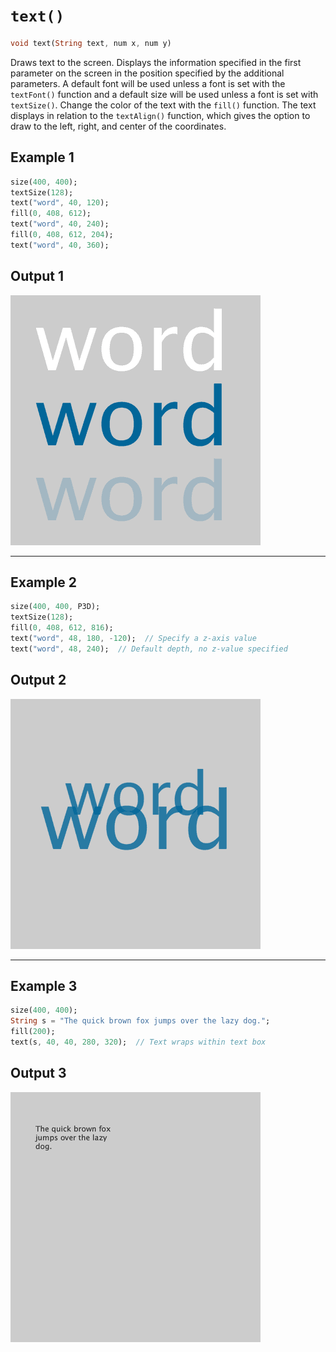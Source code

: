 # `text()`

```dart
void text(String text, num x, num y)
```

Draws text to the screen. Displays the information specified in the first parameter on the screen in the position specified by the additional parameters. A default font will be used unless a font is set with the `textFont()` function and a default size will be used unless a font is set with `textSize()`. Change the color of the text with the `fill()` function. The text displays in relation to the `textAlign()` function, which gives the option to draw to the left, right, and center of the coordinates.

## Example 1

```dart
size(400, 400);
textSize(128);
text("word", 40, 120);
fill(0, 408, 612);
text("word", 40, 240);
fill(0, 408, 612, 204);
text("word", 40, 360);
```

## Output 1

<img src="/_images/text_1.png" width="400" height="400" />

<hr>

## Example 2

```dart
size(400, 400, P3D);
textSize(128);
fill(0, 408, 612, 816);
text("word", 48, 180, -120);  // Specify a z-axis value
text("word", 48, 240);  // Default depth, no z-value specified
```

## Output 2

<img src="/_images/text_2.png" width="400" height="400" />

<hr>

## Example 3

```dart
size(400, 400);
String s = "The quick brown fox jumps over the lazy dog.";
fill(200);
text(s, 40, 40, 280, 320);  // Text wraps within text box
```

## Output 3

<img src="/_images/text_3.png" width="400" height="400" />
